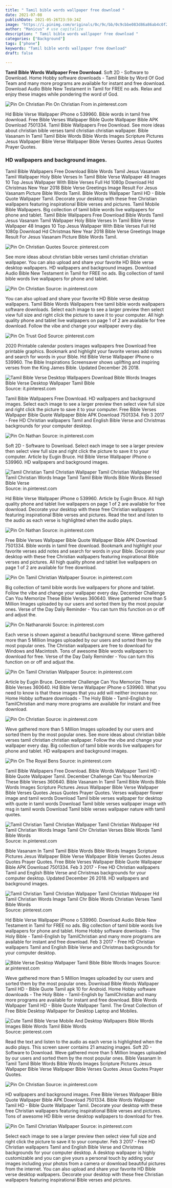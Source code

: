 ```yaml
---
title: " Tamil bible words wallpaper free download "
date: 2021-07-08
publishDate: 2021-05-26T23:59:24Z
image: "https://i.pinimg.com/originals/0c/9c/bb/0c9cbbe083d86a86ab4c0f2ad617db6c.jpg"
author: "Manicus" # use capitalize
description: " Tamil bible words wallpaper free download "
categories: ["Background"]
tags: ["phone"]
keywords: "Tamil bible words wallpaper free download"
draft: false

---
```



**Tamil Bible Words Wallpaper Free Download**. Soft 2D - Software to Download. Home Hobby software downloads - Tamil Bible by Word Of God Team and many more programs are available for instant and free download. Download Audio Bible New Testament in Tamil for FREE no ads. Relax and enjoy these images while pondering the word of God.

![Pin On Christian](https://i.pinimg.com/originals/52/10/db/5210db78848d8bfca4cb5203534b8503.jpg "Pin On Christian")
Pin On Christian From in.pinterest.com


Hd Bible Verse Wallpaper iPhone o 539960. Bible words in tamil free download. Free Bible Verses Wallpaper Bible Quote Wallpaper Bible APK Download 7501334. Tamil Bible Wallpapers Free Download. See more ideas about christian bible verses tamil christian christian wallpaper. Bible Vasanam In Tamil Tamil Bible Words Bible Words Images Scripture Pictures Jesus Wallpaper Bible Verse Wallpaper Bible Verses Quotes Jesus Quotes Prayer Quotes.

### HD wallpapers and background images.

Tamil Bible Wallpapers Free Download Bible Words Tamil Jesus Vasanam Tamil Wallpaper Holy Bible Verses In Tamil Bible Verse Wallpaper 48 Images 10 Top Jesus Wallpaper With Bible Verses Full Hd 1080p Download Hd Christmas New Year 2018 Bible Verse Greetings Image Result For Jesus Vasanam Picture Bible Words Tamil. Bible Words Wallpaper Tamil HD - Bible Quote Wallpaper Tamil. Decorate your desktop with these free Christian wallpapers featuring inspirational Bible verses and pictures. Tamil Mobile Bible Wallpapers. Big collection of tamil bible words live wallpapers for phone and tablet. Tamil Bible Wallpapers Free Download Bible Words Tamil Jesus Vasanam Tamil Wallpaper Holy Bible Verses In Tamil Bible Verse Wallpaper 48 Images 10 Top Jesus Wallpaper With Bible Verses Full Hd 1080p Download Hd Christmas New Year 2018 Bible Verse Greetings Image Result For Jesus Vasanam Picture Bible Words Tamil.


![Pin On Christian Quotes](https://i.pinimg.com/originals/31/da/f0/31daf02cc164525aeea0bb88d28d1f4c.jpg "Pin On Christian Quotes")
Source: pinterest.com

See more ideas about christian bible verses tamil christian christian wallpaper. You can also upload and share your favorite HD Bible verse desktop wallpapers. HD wallpapers and background images. Download Audio Bible New Testament in Tamil for FREE no ads. Big collection of tamil bible words live wallpapers for phone and tablet.

![Pin On Christian](https://i.pinimg.com/originals/f6/c0/5c/f6c05ce3565e2f465e908d7b91406c01.jpg "Pin On Christian")
Source: in.pinterest.com

You can also upload and share your favorite HD Bible verse desktop wallpapers. Tamil Bible Words Wallpapers free tamil bible words wallpapers software downloads. Select each image to see a larger preview then select view full size and right click the picture to save it to your computer. All high quality phone and tablet live wallpapers on page 1 of 2 are available for free download. Follow the vibe and change your wallpaper every day.

![Pin On Trust God](https://i.pinimg.com/originals/03/c1/3d/03c13d9bd2a246c77bbfd8d3f63d4fdf.jpg "Pin On Trust God")
Source: pinterest.com

2020 Printable calendar posters images wallpapers free Download free printable graphics. Bookmark and highlight your favorite verses add notes and search for words in your Bible. Hd Bible Verse Wallpaper iPhone o 539960. The Bible Inspirations Screensaver shows uplifting and inspiring verses from the King James Bible. Updated December 26 2018.

![Tamil Bible Verse Desktop Wallpapers Download Bible Words Images Bible Verse Desktop Wallpaper Tamil Bible](https://i.pinimg.com/600x315/45/55/cb/4555cb34ab8dc568bfb833c3d2aa1ba1.jpg "Tamil Bible Verse Desktop Wallpapers Download Bible Words Images Bible Verse Desktop Wallpaper Tamil Bible")
Source: it.pinterest.com

Tamil Bible Wallpapers Free Download. HD wallpapers and background images. Select each image to see a larger preview then select view full size and right click the picture to save it to your computer. Free Bible Verses Wallpaper Bible Quote Wallpaper Bible APK Download 7501334. Feb 3 2017 - Free HD Christian wallpapers Tamil and English Bible Verse and Christmas backgrounds for your computer desktop.

![Pin On Nathan](https://i.pinimg.com/originals/a0/9c/f1/a09cf1e27a9c9ca331e8ae847c5cdd88.jpg "Pin On Nathan")
Source: in.pinterest.com

Soft 2D - Software to Download. Select each image to see a larger preview then select view full size and right click the picture to save it to your computer. Article by Eugin Bruce. Hd Bible Verse Wallpaper iPhone o 539960. HD wallpapers and background images.

![Tamil Christian Tamil Christian Wallpaper Tamil Christian Wallpaper Hd Tamil Christian Words Image Tamil Tamil Bible Words Bible Words Blessed Bible Verse](https://i.pinimg.com/originals/99/5b/ba/995bbad0a8c6cb1c3d1591de66542efe.jpg "Tamil Christian Tamil Christian Wallpaper Tamil Christian Wallpaper Hd Tamil Christian Words Image Tamil Tamil Bible Words Bible Words Blessed Bible Verse")
Source: in.pinterest.com

Hd Bible Verse Wallpaper iPhone o 539960. Article by Eugin Bruce. All high quality phone and tablet live wallpapers on page 1 of 2 are available for free download. Decorate your desktop with these free Christian wallpapers featuring inspirational Bible verses and pictures. Read the text and listen to the audio as each verse is highlighted when the audio plays.

![Pin On Nathan](https://i.pinimg.com/originals/39/89/8a/39898a32f4288924c6c864f63e8f0808.jpg "Pin On Nathan")
Source: in.pinterest.com

Free Bible Verses Wallpaper Bible Quote Wallpaper Bible APK Download 7501334. Bible words in tamil free download. Bookmark and highlight your favorite verses add notes and search for words in your Bible. Decorate your desktop with these free Christian wallpapers featuring inspirational Bible verses and pictures. All high quality phone and tablet live wallpapers on page 1 of 2 are available for free download.

![Pin On Tamil Christian Wallpaper](https://i.pinimg.com/originals/fb/35/61/fb35615998fba08beb2f004d92c8f9fd.jpg "Pin On Tamil Christian Wallpaper")
Source: in.pinterest.com

Big collection of tamil bible words live wallpapers for phone and tablet. Follow the vibe and change your wallpaper every day. December Challenge Can You Memorize These Bible Verses 360640. Weve gathered more than 5 Million Images uploaded by our users and sorted them by the most popular ones. Verse of the Day Daily Reminder - You can turn this function on or off and adjust the.

![Pin On Nathanaroki](https://i.pinimg.com/originals/15/3d/a8/153da80ea4188c8e5a5e26619e30de88.jpg "Pin On Nathanaroki")
Source: in.pinterest.com

Each verse is shown against a beautiful background scene. Weve gathered more than 5 Million Images uploaded by our users and sorted them by the most popular ones. The Christian wallpapers are free to download for Windows and Macintosh. Tons of awesome Bible words wallpapers to download for free. Verse of the Day Daily Reminder - You can turn this function on or off and adjust the.

![Pin On Tamil Christian Wallpaper](https://i.pinimg.com/originals/81/fc/ed/81fcedcc0f1f8c55d663a6e09ae62868.jpg "Pin On Tamil Christian Wallpaper")
Source: in.pinterest.com

Article by Eugin Bruce. December Challenge Can You Memorize These Bible Verses 360640. Hd Bible Verse Wallpaper iPhone o 539960. What you need to know is that these images that you add will neither increase nor. Home Hobby software downloads - The Holy Bible - Tamil-English by TamilChristian and many more programs are available for instant and free download.

![Pin On Christian](https://i.pinimg.com/originals/52/10/db/5210db78848d8bfca4cb5203534b8503.jpg "Pin On Christian")
Source: in.pinterest.com

Weve gathered more than 5 Million Images uploaded by our users and sorted them by the most popular ones. See more ideas about christian bible verses tamil christian christian wallpaper. Follow the vibe and change your wallpaper every day. Big collection of tamil bible words live wallpapers for phone and tablet. HD wallpapers and background images.

![Pin On The Royal Bens](https://i.pinimg.com/474x/b6/fd/f8/b6fdf8870fb4aed6155190c8e7295e3f.jpg "Pin On The Royal Bens")
Source: in.pinterest.com

Tamil Bible Wallpapers Free Download. Bible Words Wallpaper Tamil HD - Bible Quote Wallpaper Tamil. December Challenge Can You Memorize These Bible Verses 360640. Bible Vasanam In Tamil Tamil Bible Words Bible Words Images Scripture Pictures Jesus Wallpaper Bible Verse Wallpaper Bible Verses Quotes Jesus Quotes Prayer Quotes. Verses wallpaper flower image and tamil words Download Tamil bible verses wallpaper for desktop with quote in tamil words Download Tamil bible verses wallpaper image with msg in tamil words Download Tamil bible verses wallpaper nature with tamil quotes.

![Tamil Christian Tamil Christian Wallpaper Tamil Christian Wallpaper Hd Tamil Christian Words Image Tamil Chr Christian Verses Bible Words Tamil Bible Words](https://i.pinimg.com/originals/86/9b/bd/869bbd96325c74c78aa6da7cf6b33171.jpg "Tamil Christian Tamil Christian Wallpaper Tamil Christian Wallpaper Hd Tamil Christian Words Image Tamil Chr Christian Verses Bible Words Tamil Bible Words")
Source: in.pinterest.com

Bible Vasanam In Tamil Tamil Bible Words Bible Words Images Scripture Pictures Jesus Wallpaper Bible Verse Wallpaper Bible Verses Quotes Jesus Quotes Prayer Quotes. Free Bible Verses Wallpaper Bible Quote Wallpaper Bible APK Download 7501334. Feb 3 2017 - Free HD Christian wallpapers Tamil and English Bible Verse and Christmas backgrounds for your computer desktop. Updated December 26 2018. HD wallpapers and background images.

![Tamil Christian Tamil Christian Wallpaper Tamil Christian Wallpaper Hd Tamil Christian Words Image Tamil Chr Bible Words Christian Verses Tamil Bible Words](https://i.pinimg.com/originals/7d/59/09/7d590970f0f947fab76e2b209a8210ac.jpg "Tamil Christian Tamil Christian Wallpaper Tamil Christian Wallpaper Hd Tamil Christian Words Image Tamil Chr Bible Words Christian Verses Tamil Bible Words")
Source: pinterest.com

Hd Bible Verse Wallpaper iPhone o 539960. Download Audio Bible New Testament in Tamil for FREE no ads. Big collection of tamil bible words live wallpapers for phone and tablet. Home Hobby software downloads - The Holy Bible - Tamil-English by TamilChristian and many more programs are available for instant and free download. Feb 3 2017 - Free HD Christian wallpapers Tamil and English Bible Verse and Christmas backgrounds for your computer desktop.

![Bible Verse Desktop Wallpaper Tamil Bible Bible Words Images](https://i.pinimg.com/originals/5e/34/74/5e3474dac4684c1dd43f92655f023a49.jpg "Bible Verse Desktop Wallpaper Tamil Bible Bible Words Images")
Source: ar.pinterest.com

Weve gathered more than 5 Million Images uploaded by our users and sorted them by the most popular ones. Download Bible Words Wallpaper Tamil HD - Bible Quote Tamil apk 10 for Android. Home Hobby software downloads - The Holy Bible - Tamil-English by TamilChristian and many more programs are available for instant and free download. Bible Words Wallpaper Tamil HD - Bible Quote Wallpaper Tamil. The Great Collection of Free Bible Desktop Wallpaper for Desktop Laptop and Mobiles.

![Cute Tamil Bible Verse Mobile And Desktop Wallpapers Bible Words Images Bible Words Tamil Bible Words](https://i.pinimg.com/474x/d2/04/86/d204865ffd07050e0e2697d7d66e9753.jpg "Cute Tamil Bible Verse Mobile And Desktop Wallpapers Bible Words Images Bible Words Tamil Bible Words")
Source: pinterest.com

Read the text and listen to the audio as each verse is highlighted when the audio plays. This screen saver contains 21 amazing images. Soft 2D - Software to Download. Weve gathered more than 5 Million Images uploaded by our users and sorted them by the most popular ones. Bible Vasanam In Tamil Tamil Bible Words Bible Words Images Scripture Pictures Jesus Wallpaper Bible Verse Wallpaper Bible Verses Quotes Jesus Quotes Prayer Quotes.

![Pin On Christian](https://i.pinimg.com/originals/58/c1/24/58c1249cd7cf3120843b33ca26339c00.jpg "Pin On Christian")
Source: in.pinterest.com

HD wallpapers and background images. Free Bible Verses Wallpaper Bible Quote Wallpaper Bible APK Download 7501334. Bible Words Wallpaper Tamil HD - Bible Quote Wallpaper Tamil. Decorate your desktop with these free Christian wallpapers featuring inspirational Bible verses and pictures. Tons of awesome HD Bible verse desktop wallpapers to download for free.

![Pin On Tamil Christian Wallpaper](https://i.pinimg.com/originals/0c/9c/bb/0c9cbbe083d86a86ab4c0f2ad617db6c.jpg "Pin On Tamil Christian Wallpaper")
Source: in.pinterest.com

Select each image to see a larger preview then select view full size and right click the picture to save it to your computer. Feb 3 2017 - Free HD Christian wallpapers Tamil and English Bible Verse and Christmas backgrounds for your computer desktop. A desktop wallpaper is highly customizable and you can give yours a personal touch by adding your images including your photos from a camera or download beautiful pictures from the internet. You can also upload and share your favorite HD Bible verse desktop wallpapers. Decorate your desktop with these free Christian wallpapers featuring inspirational Bible verses and pictures.

